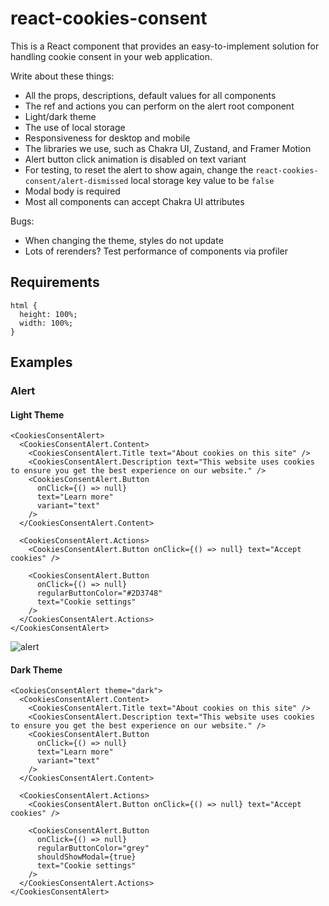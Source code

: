 # react-cookies-consent

This is a React component that provides an easy-to-implement solution for handling cookie consent in your web application.

Write about these things:

- All the props, descriptions, default values for all components
- The ref and actions you can perform on the alert root component
- Light/dark theme
- The use of local storage
- Responsiveness for desktop and mobile
- The libraries we use, such as Chakra UI, Zustand, and Framer Motion
- Alert button click animation is disabled on text variant
- For testing, to reset the alert to show again, change the `react-cookies-consent/alert-dismissed` local storage key value to be `false`
- Modal body is required
- Most all components can accept Chakra UI attributes

Bugs:

- When changing the theme, styles do not update
- Lots of rerenders? Test performance of components via profiler

## Requirements

```
html {
  height: 100%;
  width: 100%;
}
```

## Examples

### Alert

#### Light Theme

```tsx
<CookiesConsentAlert>
  <CookiesConsentAlert.Content>
    <CookiesConsentAlert.Title text="About cookies on this site" />
    <CookiesConsentAlert.Description text="This website uses cookies to ensure you get the best experience on our website." />
    <CookiesConsentAlert.Button
      onClick={() => null}
      text="Learn more"
      variant="text"
    />
  </CookiesConsentAlert.Content>

  <CookiesConsentAlert.Actions>
    <CookiesConsentAlert.Button onClick={() => null} text="Accept cookies" />

    <CookiesConsentAlert.Button
      onClick={() => null}
      regularButtonColor="#2D3748"
      text="Cookie settings"
    />
  </CookiesConsentAlert.Actions>
</CookiesConsentAlert>
```

![alert](https://github.com/caish-cloud-llc/react-cookies-consent/assets/77754475/e189964f-1774-4d28-ba39-a47cb8461163)

#### Dark Theme

```tsx
<CookiesConsentAlert theme="dark">
  <CookiesConsentAlert.Content>
    <CookiesConsentAlert.Title text="About cookies on this site" />
    <CookiesConsentAlert.Description text="This website uses cookies to ensure you get the best experience on our website." />
    <CookiesConsentAlert.Button
      onClick={() => null}
      text="Learn more"
      variant="text"
    />
  </CookiesConsentAlert.Content>

  <CookiesConsentAlert.Actions>
    <CookiesConsentAlert.Button onClick={() => null} text="Accept cookies" />

    <CookiesConsentAlert.Button
      onClick={() => null}
      regularButtonColor="grey"
      shouldShowModal={true}
      text="Cookie settings"
    />
  </CookiesConsentAlert.Actions>
</CookiesConsentAlert>
```
